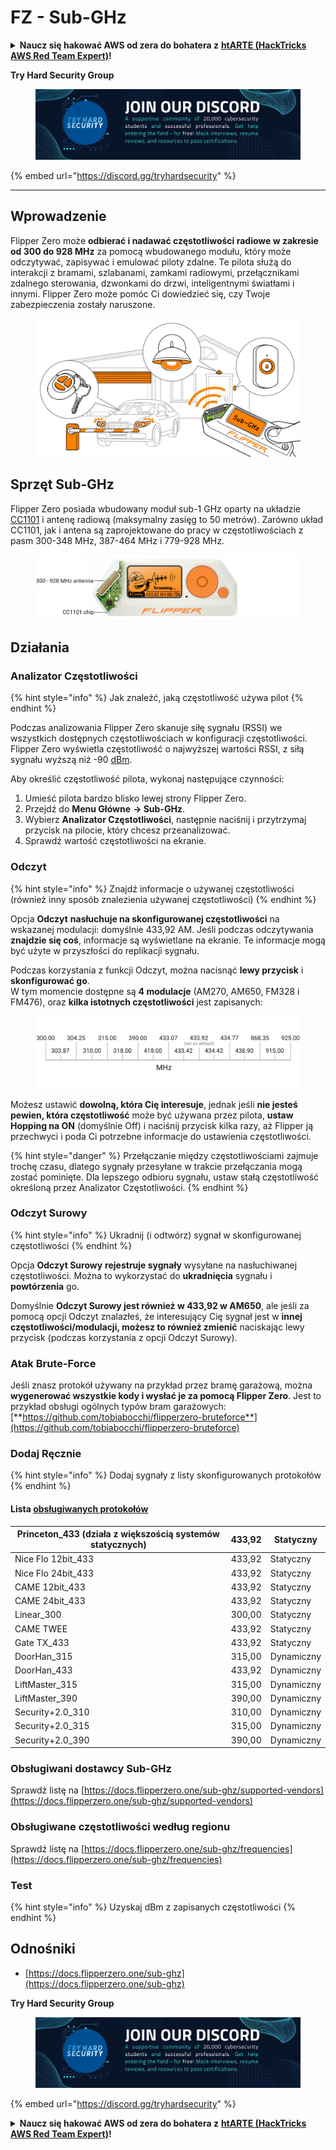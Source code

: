 # FZ - Sub-GHz

<details>

<summary><strong>Naucz się hakować AWS od zera do bohatera z</strong> <a href="https://training.hacktricks.xyz/courses/arte"><strong>htARTE (HackTricks AWS Red Team Expert)</strong></a><strong>!</strong></summary>

Inne sposoby wsparcia HackTricks:

* Jeśli chcesz zobaczyć swoją **firmę reklamowaną w HackTricks** lub **pobrać HackTricks w formacie PDF**, sprawdź [**PLANY SUBSKRYPCYJNE**](https://github.com/sponsors/carlospolop)!
* Zdobądź [**oficjalne gadżety PEASS & HackTricks**](https://peass.creator-spring.com)
* Odkryj [**Rodzinę PEASS**](https://opensea.io/collection/the-peass-family), naszą kolekcję ekskluzywnych [**NFT**](https://opensea.io/collection/the-peass-family)
* **Dołącz do** 💬 [**grupy Discord**](https://discord.gg/hRep4RUj7f) lub [**grupy telegramowej**](https://t.me/peass) lub **śledź** nas na **Twitterze** 🐦 [**@carlospolopm**](https://twitter.com/hacktricks\_live)**.**
* **Podziel się swoimi sztuczkami hakerskimi, przesyłając PR-y do** [**HackTricks**](https://github.com/carlospolop/hacktricks) i [**HackTricks Cloud**](https://github.com/carlospolop/hacktricks-cloud) na GitHubie.

</details>

**Try Hard Security Group**

<figure><img src="../../../.gitbook/assets/telegram-cloud-document-1-5159108904864449420.jpg" alt=""><figcaption></figcaption></figure>

{% embed url="https://discord.gg/tryhardsecurity" %}

***

## Wprowadzenie <a href="#kfpn7" id="kfpn7"></a>

Flipper Zero może **odbierać i nadawać częstotliwości radiowe w zakresie od 300 do 928 MHz** za pomocą wbudowanego modułu, który może odczytywać, zapisywać i emulować piloty zdalne. Te pilota służą do interakcji z bramami, szlabanami, zamkami radiowymi, przełącznikami zdalnego sterowania, dzwonkami do drzwi, inteligentnymi światłami i innymi. Flipper Zero może pomóc Ci dowiedzieć się, czy Twoje zabezpieczenia zostały naruszone.

<figure><img src="../../../.gitbook/assets/image (714).png" alt=""><figcaption></figcaption></figure>

## Sprzęt Sub-GHz <a href="#kfpn7" id="kfpn7"></a>

Flipper Zero posiada wbudowany moduł sub-1 GHz oparty na układzie [﻿](https://www.st.com/en/nfc/st25r3916.html#overview)﻿[CC1101](https://www.ti.com/lit/ds/symlink/cc1101.pdf) i antenę radiową (maksymalny zasięg to 50 metrów). Zarówno układ CC1101, jak i antena są zaprojektowane do pracy w częstotliwościach z pasm 300-348 MHz, 387-464 MHz i 779-928 MHz.

<figure><img src="../../../.gitbook/assets/image (923).png" alt=""><figcaption></figcaption></figure>

## Działania

### Analizator Częstotliwości

{% hint style="info" %}
Jak znaleźć, jaką częstotliwość używa pilot
{% endhint %}

Podczas analizowania Flipper Zero skanuje siłę sygnału (RSSI) we wszystkich dostępnych częstotliwościach w konfiguracji częstotliwości. Flipper Zero wyświetla częstotliwość o najwyższej wartości RSSI, z siłą sygnału wyższą niż -90 [dBm](https://en.wikipedia.org/wiki/DBm).

Aby określić częstotliwość pilota, wykonaj następujące czynności:

1. Umieść pilota bardzo blisko lewej strony Flipper Zero.
2. Przejdź do **Menu Główne** **→ Sub-GHz**.
3. Wybierz **Analizator Częstotliwości**, następnie naciśnij i przytrzymaj przycisk na pilocie, który chcesz przeanalizować.
4. Sprawdź wartość częstotliwości na ekranie.

### Odczyt

{% hint style="info" %}
Znajdź informacje o używanej częstotliwości (również inny sposób znalezienia używanej częstotliwości)
{% endhint %}

Opcja **Odczyt** **nasłuchuje na skonfigurowanej częstotliwości** na wskazanej modulacji: domyślnie 433,92 AM. Jeśli podczas odczytywania **znajdzie się coś**, informacje są wyświetlane na ekranie. Te informacje mogą być użyte w przyszłości do replikacji sygnału.

Podczas korzystania z funkcji Odczyt, można nacisnąć **lewy przycisk** i **skonfigurować go**.\
W tym momencie dostępne są **4 modulacje** (AM270, AM650, FM328 i FM476), oraz **kilka istotnych częstotliwości** jest zapisanych:

<figure><img src="../../../.gitbook/assets/image (947).png" alt=""><figcaption></figcaption></figure>

Możesz ustawić **dowolną, która Cię interesuje**, jednak jeśli **nie jesteś pewien, która częstotliwość** może być używana przez pilota, **ustaw Hopping na ON** (domyślnie Off) i naciśnij przycisk kilka razy, aż Flipper ją przechwyci i poda Ci potrzebne informacje do ustawienia częstotliwości.

{% hint style="danger" %}
Przełączanie między częstotliwościami zajmuje trochę czasu, dlatego sygnały przesyłane w trakcie przełączania mogą zostać pominięte. Dla lepszego odbioru sygnału, ustaw stałą częstotliwość określoną przez Analizator Częstotliwości.
{% endhint %}

### **Odczyt Surowy**

{% hint style="info" %}
Ukradnij (i odtwórz) sygnał w skonfigurowanej częstotliwości
{% endhint %}

Opcja **Odczyt Surowy** **rejestruje sygnały** wysyłane na nasłuchiwanej częstotliwości. Można to wykorzystać do **ukradnięcia** sygnału i **powtórzenia** go.

Domyślnie **Odczyt Surowy jest również w 433,92 w AM650**, ale jeśli za pomocą opcji Odczyt znalazłeś, że interesujący Cię sygnał jest w **innej częstotliwości/modulacji, możesz to również zmienić** naciskając lewy przycisk (podczas korzystania z opcji Odczyt Surowy).

### Atak Brute-Force

Jeśli znasz protokół używany na przykład przez bramę garażową, można **wygenerować wszystkie kody i wysłać je za pomocą Flipper Zero**. Jest to przykład obsługi ogólnych typów bram garażowych: [**https://github.com/tobiabocchi/flipperzero-bruteforce**](https://github.com/tobiabocchi/flipperzero-bruteforce)

### Dodaj Ręcznie

{% hint style="info" %}
Dodaj sygnały z listy skonfigurowanych protokołów
{% endhint %}

#### Lista [obsługiwanych protokołów](https://docs.flipperzero.one/sub-ghz/add-new-remote) <a href="#id-3iglu" id="id-3iglu"></a>

| Princeton\_433 (działa z większością systemów statycznych) | 433,92 | Statyczny |
| --------------------------------------------------------- | ------ | --------- |
| Nice Flo 12bit\_433                                       | 433,92 | Statyczny |
| Nice Flo 24bit\_433                                       | 433,92 | Statyczny |
| CAME 12bit\_433                                           | 433,92 | Statyczny |
| CAME 24bit\_433                                           | 433,92 | Statyczny |
| Linear\_300                                               | 300,00 | Statyczny |
| CAME TWEE                                                 | 433,92 | Statyczny |
| Gate TX\_433                                              | 433,92 | Statyczny |
| DoorHan\_315                                              | 315,00 | Dynamiczny |
| DoorHan\_433                                              | 433,92 | Dynamiczny |
| LiftMaster\_315                                           | 315,00 | Dynamiczny |
| LiftMaster\_390                                           | 390,00 | Dynamiczny |
| Security+2.0\_310                                         | 310,00 | Dynamiczny |
| Security+2.0\_315                                         | 315,00 | Dynamiczny |
| Security+2.0\_390                                         | 390,00 | Dynamiczny |
### Obsługiwani dostawcy Sub-GHz

Sprawdź listę na [https://docs.flipperzero.one/sub-ghz/supported-vendors](https://docs.flipperzero.one/sub-ghz/supported-vendors)

### Obsługiwane częstotliwości według regionu

Sprawdź listę na [https://docs.flipperzero.one/sub-ghz/frequencies](https://docs.flipperzero.one/sub-ghz/frequencies)

### Test

{% hint style="info" %}
Uzyskaj dBm z zapisanych częstotliwości
{% endhint %}

## Odnośniki

* [https://docs.flipperzero.one/sub-ghz](https://docs.flipperzero.one/sub-ghz)

**Try Hard Security Group**

<figure><img src="../../../.gitbook/assets/telegram-cloud-document-1-5159108904864449420.jpg" alt=""><figcaption></figcaption></figure>

{% embed url="https://discord.gg/tryhardsecurity" %}

<details>

<summary><strong>Naucz się hakować AWS od zera do bohatera z</strong> <a href="https://training.hacktricks.xyz/courses/arte"><strong>htARTE (HackTricks AWS Red Team Expert)</strong></a><strong>!</strong></summary>

Inne sposoby wsparcia HackTricks:

* Jeśli chcesz zobaczyć swoją **firmę reklamowaną w HackTricks** lub **pobrać HackTricks w formacie PDF**, sprawdź [**PLANY SUBSKRYPCYJNE**](https://github.com/sponsors/carlospolop)!
* Zdobądź [**oficjalne gadżety PEASS & HackTricks**](https://peass.creator-spring.com)
* Odkryj [**Rodzinę PEASS**](https://opensea.io/collection/the-peass-family), naszą kolekcję ekskluzywnych [**NFT**](https://opensea.io/collection/the-peass-family)
* **Dołącz do** 💬 [**grupy Discord**](https://discord.gg/hRep4RUj7f) lub [**grupy telegramowej**](https://t.me/peass) lub **śledź** nas na **Twitterze** 🐦 [**@carlospolopm**](https://twitter.com/hacktricks\_live)**.**
* **Podziel się swoimi sztuczkami hakerskimi, przesyłając PR-y do** [**HackTricks**](https://github.com/carlospolop/hacktricks) i [**HackTricks Cloud**](https://github.com/carlospolop/hacktricks-cloud) github repos.

</details>
